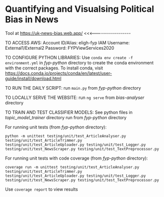 # Quantifying and Visualsing Political Bias in News
Tool at https://uk-news-bias.web.app/      <<<------------------

TO ACCESS AWS:
  Account ID/Alias: eligh-fyp
  IAM Username: External1/External2
  Password: FYPViewServices2020

TO CONFIGURE PYTHON LIBRARIES:
  Use `conda env create -f environment.yml` in *fyp-python* directory to create the conda environment with the correct packages. 
  To install conda, visit https://docs.conda.io/projects/conda/en/latest/user-guide/install/download.html

TO RUN THE DAILY SCRIPT:
  run `main.py` from *fyp-python* directory
  
TO LOCALLY SERVE THE WEBSITE:
  run `ng serve` from *bias-analyser* directory
  
TO TRAIN AND TEST CLASSIFIER MODELS:
  See python files in *topic_model_trainer* directory
  run from *fyp-python* directory

For running unit tests (from *fyp-python* directory):

`python -m unittest testing/unit/test_ArticleAnalyser.py testing/unit/test_ArticleTrimmer.py testing/unit/test_ArticleUploader.py testing/unit/test_Logger.py testing/unit/test_NewsScraper.py testing/unit/test_TextPreprocessor.py`

For running unit tests with code coverage (from *fyp-python* directory):

`coverage run -m unittest testing/unit/test_ArticleAnalyser.py testing/unit/test_ArticleTrimmer.py testing/unit/test_ArticleUploader.py testing/unit/test_Logger.py testing/unit/test_NewsScraper.py testing/unit/test_TextPreprocessor.py`

Use `coverage report` to view results


